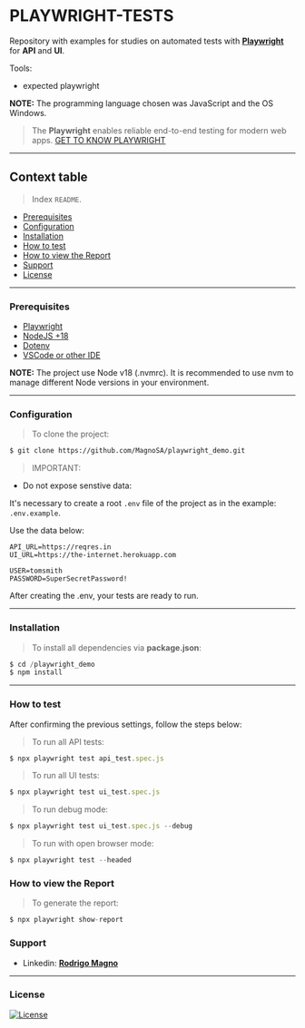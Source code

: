# PLAYWRIGHT-TESTS

Repository with examples for studies on automated tests with **[Playwright](https://playwright.dev/)** for **API** and **UI**.

Tools:

- expected playwright

**NOTE:** The programming language chosen was JavaScript and the OS Windows.

> The **Playwright** enables reliable end-to-end testing for modern web apps. [GET TO KNOW PLAYWRIGHT](https://playwright.dev/)

-----------------------

## Context table

> Index `README`.

  - [Prerequisites](#prerequisites)
  - [Configuration](#configuration)
  - [Installation](#installation)
  - [How to test](#how-to-test)
  - [How to view the Report](#how-to-view-the-report)
  - [Support](#support)
  - [License](#license)

-----------------------

### Prerequisites

- [Playwright](https://playwright.dev/docs/intro)
- [NodeJS +18](https://nodejs.org/pt-br/download/package-manager/)
- [Dotenv](https://github.com/motdotla/dotenv)
- [VSCode or other IDE](https://code.visualstudio.com/download)

**NOTE:** The project use Node v18 (.nvmrc). It is recommended to use nvm to manage different Node versions in your environment.

-----------------------

### Configuration

> To clone the project:

```bash
$ git clone https://github.com/MagnoSA/playwright_demo.git
```

> IMPORTANT:

  - Do not expose senstive data:

It's necessary to create a root `.env` file of the project as in the example: `.env.example`.

Use the data below:

```env
API_URL=https://reqres.in
UI_URL=https://the-internet.herokuapp.com

USER=tomsmith
PASSWORD=SuperSecretPassword!
```

After creating the .env, your tests are ready to run.

-----------------------

### Installation


> To install all dependencies via **package.json**:

```js
$ cd /playwright_demo
$ npm install
```
-----------------------

### How to test

After confirming the previous settings, follow the steps below:


> To run all API tests:

```js
$ npx playwright test api_test.spec.js
```

> To run all UI tests:

```js
$ npx playwright test ui_test.spec.js
```

> To run debug mode:

```js
$ npx playwright test ui_test.spec.js --debug
```

> To run with open browser mode:

```js
$ npx playwright test --headed
```

### How to view the Report

> To generate the report:

```js
$ npx playwright show-report
```

### Support

- Linkedin: <a href="https://www.linkedin.com/in/rodrigo-azevedo-ab36737a/" target="_blank">**Rodrigo Magno**</a>

-----------------------

### License

[![License](https://img.shields.io/:license-mit-blue.svg?style=flat-square)](http://badges.mit-license.org)